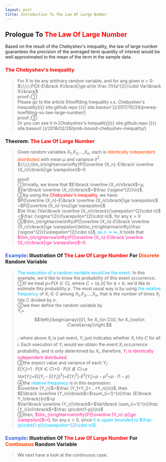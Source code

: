 ```yaml
---
layout: post
title: Introduction To The Law Of Large Number
---
```


## Prologue To <font color="Red">The Law Of Large Number</font>
<p class="message">
Based on the result of the Chebyshev's inequality, the law of large number guarantees the precision of the averaged term quantity of interest would be well approximated to the mean of the term in the sample data.  
</p>

### <font color="Red">The Chebyshev's Inequality</Font>
>For $X$ to be any arbitrary random variable, and for ang given $a>0$:  
>$\;\;\;\;P(|X-E\lbrack X\rbrack|\ge a)\le \frac {1}{a^{2}}\cdot Var\lbrack X\rbrack$  
>proof::&#10112;  
>Please go to the article [Hoeffding Inequality v.s. Chebyshev's Inequality]({{ site.github.repo }}{{ site.baseurl }}/2017/10/24/prereq-hoeffding-vs-law-large-number/)  
>proof::&#10113;  
>Or you can see it in [Chebyshev's Inequality]({{ site.github.repo }}{{ site.baseurl }}/2018/02/28/prob-bound-chebyshev-inequality/)

### Theorem: <font color="Red">The Law Of Large Number</font>
>Given random variables $X_1$,$X_2$,...,$X_n$, each is <font color="OrangeRed">identically independent distributed</font> with mean $\mu$ and variance $\sigma^{2}$.  
>$\;\;\;\;\lim_{n\rightarrow\infty}P(|\overline {X_n}-E\lbrack \overline {X_n}\rbrack|\ge \varepsilon)$=$0$  
>
>proof:  
>&#10112;trivially, we know that $E\lbrack \overline {X_n}\rbrack$=$\mu$, $Var\lbrack \overline {X_n}\rbrack$=$\frac {\sigma^{2}}{n}$.  
>&#10113;by using the <font color="Red">Chebyshev's inequality</font>, we have:  
>$P(|\overline {X_n}-E\lbrack \overline {X_n}\rbrack|\ge \varepsilon)$  
>=$P(|\overline {X_n}-\mu|\ge \varepsilon)$  
>$\le \frac {Var\lbrack \overline {X_n}\rbrack}{\varepsilon^{2}\cdot n}$  
>=$\frac {\sigma^{2}}{\varepsilon^{2}\cdot n}$, for any $\varepsilon>0$  
>&#10114;$\lim_{n\rightarrow\infty}P(|\overline {X_n}-E\lbrack \overline {X_n}\rbrack|\ge \varepsilon)\le\lim_{n\rightarrow\infty}\frac {\sigma^{2}}{\varepsilon^{2}\cdot n}$, <font color="DeepSkyBlue">as $n\rightarrow\infty$</font>, it holds that <font color="DeepPink">$\lim_{n\rightarrow\infty}P(|\overline {X_n}-E\lbrack \overline {X_n}\rbrack|\ge \varepsilon)$=$0$</font>  

### <font color="RoyalBlue">Example</font>: Illustration Of <font color="Red">The Law Of Large Number</font> For <font color="OrangeRed">Discrete</font> Random Variable
><font color="DeepSkyBlue">The execution of a random variable would be the event.</font>  In this example, we'd like to know the probability of this event occurrence.  
>&#10112;if we treat $p$=$P(X\in C)$, where $C=(a,b]$ for $a<b$, we'd like to estimate this probability $p$.  The most usual way is by using <font color="DeepSkyBlue">the relative frequency</font> of $X_i\in C$ among $X_1$,$X_2$,...,$X_n$, that is the number of times $X_i$ hits $C$ divided by $n$.  
>&#10113;we then define the random variable by  
>$Y_i$=$$\left\{\begin{array}{l}1, for X_i\in C\\0, for X_i\not\in C\end{array}\right.$$  
>; where above $X_i$ is just event, $Y_i$ just indicates whether $X_i$ hits $C$ for all $i$.  Each execution of $Y_i$ would we obtain the event $X_i$ occurrence probability, and is only determined by $X_i$, therefore, <font color="DeepPink">$Y_i$ is identically independent distributed</font>.  
>&#10114;the expect value and variance of each $Y_i$:  
>$E\lbrack Y_i\rbrack$=$1\cdot P(X\in C)$+$0\cdot P(X\not\in C)$=$p$  
>$Var\lbrack Y_i\rbrack$=$E\lbrack (Y_i-E\lbrack Y_i\rbrack)^{2}\rbrack$=$E\lbrack Y_i^{2}\rbrack$-$E^{2}\lbrack Y_i\rbrack$=$p-p^{2}$=$p\cdot(1-p)$  
>&#10115;the <font color="DeepSkyBlue">relative frequency</font> is in this expression:  
>$\overline {Y_n}$=$\frac {Y_1+Y_2+...+Y_n}{n}$, then  
>$E\lbrack \overline {Y_n}\rbrack$=$\sum_{i=1}^{n}\frac {E\lbrack Y_i\rbrack}{n}$=$p$  
>$Var\lbrack \overline {Y_n}\rbrack$=$Var\lbrack \sum_{i=1}^{n}\frac {Y_i}{n}\rbrack$=$\frac {p\cdot(1-p)}{n}$  
>&#10116;then, <font color="DeepPink">$\lim_{n\rightarrow\infty}P(|\overline {Y_n}-p|\ge \varepsilon)$=$0$</font>, for any $\varepsilon>0$, since <font color="DeepSkyBlue">it is upper bounded to $\frac {p\cdot(1-p)}{\varepsilon^{2}\cdot n}$</font>.  

### <font color="RoyalBlue">Example</font>: Illustration Of <font color="Red">The Law Of Large Number</font> For <font color="OrangeRed">Continuous</font> Random Variable
>We next have a look at the continuous case.  

<!-- Γ -->
<!-- \frac{\Gamma(k + n)}{\Gamma(n)} \frac{1}{r^k}  -->
<!-- \mbox{\large$\vert$}\nolimits_0^\infty -->
<!-- \vert_0^\infty -->
<!-- \vert_{0.5}^{\infty} -->
<!-- &prime; ′ -->
<!-- &Prime; ″ -->
<!-- $E\lbrack X\rbrack$ -->
<!-- \overline{X_n} -->
<!-- \underset{Succss}P -->
<!-- \frac{{\overline {X_n}}-\mu}{S/\sqrt n} -->
<!-- \lim_{t\rightarrow\infty} -->
<!-- \int_{0}^{a}\lambda\cdot e^{-\lambda\cdot t}\operatorname dt -->

<!-- Notes -->
<!-- <font color="OrangeRed">items, verb, to make it the focus</font> -->
<!-- <font color="Red">KKT</font> -->
<!-- <font color="Red">SMO heuristics</font> -->
<!-- <font color="Red">F</font> distribution -->
<!-- <font color="Red">t</font> distribution -->
<!-- <font color="DeepSkyBlue">suggested item, soft item</font> -->
<!-- <font color="RoyalBlue">old alpha, quiz, example</font> -->
<!-- <font color="Green">new alpha</font> -->

<!-- <font color="DeepPink">positive conclusion, finding</font> -->
<!-- <font color="RosyBrown">negative conclusion, finding</font> -->

<!-- <font color="#00ADAD">policy</font> -->
<!-- <font color="#6100A8">full observable</font> -->
<!-- <font color="#FFAC12">partial observable</font> -->
<!-- <font color="#EB00EB">stochastic</font> -->
<!-- <font color="#8400E6">state transition</font> -->
<!-- <font color="#D600D6">discount factor gamma $\gamma$</font> -->
<!-- <font color="#D600D6">$V(S)$</font> -->
<!-- <font color="#9300FF">immediate reward R(S)</font> -->

<!-- 
[1]Given the vehicles pass through a highway toll station is $6$ per minute, what is the probability that no cars within $30$ seconds?
><font color="DeepSkyBlue">[1]</font>
><font color="OrangeRed">Given the vehicles pass through a highway toll station is $6$ per minute, what is the probability that no cars within $30$ seconds?</font>  
-->

<!-- https://www.medcalc.org/manual/gamma_distribution_functions.php -->
<!-- https://www.statlect.com/probability-distributions/student-t-distribution#hid5 -->